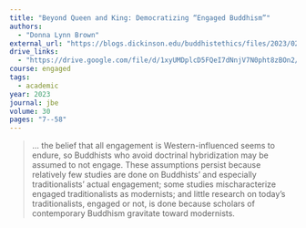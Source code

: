 ```yaml
---
title: "Beyond Queen and King: Democratizing “Engaged Buddhism”"
authors:
  - "Donna Lynn Brown"
external_url: "https://blogs.dickinson.edu/buddhistethics/files/2023/02/Beyond-Queen-and-King-final.pdf"
drive_links:
  - "https://drive.google.com/file/d/1xyUMDplcD5FQeI7dNnjV7N0pht8zBOn2/view?usp=drivesdk"
course: engaged
tags:
  - academic
year: 2023
journal: jbe
volume: 30
pages: "7--58"
---
```


> ... the belief that all engagement is Western-influenced seems to endure, so Buddhists who avoid doctrinal hybridization may be assumed to not engage. These assumptions persist because relatively few studies are done on Buddhists’ and especially traditionalists’ actual engagement; some studies mischaracterize engaged traditionalists as modernists; and little research on today’s traditionalists, engaged or not, is done because scholars of contemporary Buddhism gravitate toward modernists.
